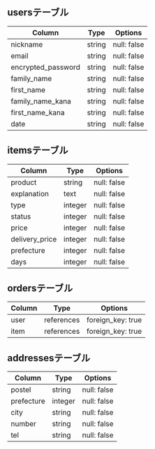 ## usersテーブル

|Column            |Type  |Options    |    
|------------------|------|-----------|
|nickname          |string|null: false|
|email             |string|null: false|
|encrypted_password|string|null: false|
|family_name       |string|null: false|
|first_name        |string|null: false|
|family_name_kana  |string|null: false|
|first_name_kana   |string|null: false|
|date              |string|null: false|



## itemsテーブル

|Column        |Type   |Options    |
|--------------|-------|-----------|
|product       |string |null: false|
|explanation   |text   |null: false|
|type          |integer|null: false|
|status        |integer|null: false|
|price         |integer|null: false|
|delivery_price|integer|null: false|
|prefecture    |integer|null: false|
|days          |integer|null: false|

## ordersテーブル

|Column|Type      |Options          |
|------|----------|-----------------|
|user  |references|foreign_key: true|
|item  |references|foreign_key: true|

## addressesテーブル

|Column    |Type   |Options    |
|----------|-------|-----------|
|postel    |string |null: false|
|prefecture|integer|null: false|
|city      |string |null: false|
|number    |string |null: false|
|tel       |string |null: false|